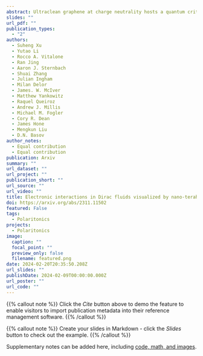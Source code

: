 ```yaml
---
abstract: Ultraclean graphene at charge neutrality hosts a quantum critical Dirac fluid of interacting electrons and holes. Interactions profoundly affect the charge dynamics of graphene, which is encoded in the properties of its collective modes: surface plasmon polaritons (SPPs). The group velocity and lifetime of SPPs have a direct correspondence with the reactive and dissipative parts of the tera-Hertz (THz) conductivity of the Dirac fluid. We succeeded in tracking the propagation of SPPs over sub-micron distances at femto-second (fs) time scales. Our experiments uncovered prominent departures from the predictions of the conventional Fermi-liquid theory. The deviations are particularly strong when the densities of electrons and holes are approximately equal. Our imaging methodology can be used to probe the electromagnetics of quantum materials other than graphene in order to provide fs-scale diagnostics under near-equilibrium conditions.
slides: ""
url_pdf: ""
publication_types:
  - "2"
authors:
  - Suheng Xu
  - Yutao Li	
  - Rocco A. Vitalone
  - Ran Jing
  - Aaron J. Sternbach
  - Shuai Zhang
  - Julian Ingham
  - Milan Delor
  - James. W. McIver
  - Matthew Yankowitz
  - Raquel Queiroz
  - Andrew J. Millis
  - Michael M. Fogler
  - Cory R. Dean
  - James Hone
  - Mengkun Liu
  - D.N. Basov
author_notes:
  - Equal contribution
  - Equal contribution
publication: Arxiv
summary: ""
url_dataset: ""
url_project: ""
publication_short: ""
url_source: ""
url_video: ""
title: Electronic interactions in Dirac fluids visualized by nano-terahertz spacetime mapping
doi: https://arxiv.org/abs/2311.11502
featured: False
tags:
  - Polaritonics
projects:
  - Polaritonics
image:
  caption: ""
  focal_point: ""
  preview_only: false
  filename: featured.png
date: 2024-02-20T20:35:50.208Z
url_slides: ""
publishDate: 2024-02-09T00:00:00.000Z
url_poster: ""
url_code: ""
---
```


{{% callout note %}}
Click the *Cite* button above to demo the feature to enable visitors to import publication metadata into their reference management software.
{{% /callout %}}

{{% callout note %}}
Create your slides in Markdown - click the *Slides* button to check out the example.
{{% /callout %}}

Supplementary notes can be added here, including [code, math, and images](https://wowchemy.com/docs/writing-markdown-latex/).
